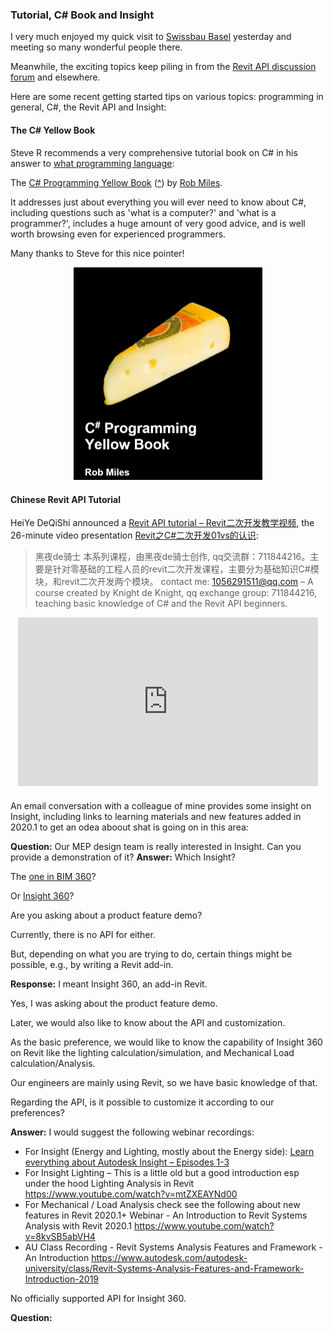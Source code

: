 <head>
<meta http-equiv="Content-Type" content="text/html; charset=utf-8">
<link rel="stylesheet" type="text/css" href="bc.css">
<script src="https://cdn.rawgit.com/google/code-prettify/master/loader/run_prettify.js" type="text/javascript"></script>
<script async src="https://platform.twitter.com/widgets.js" charset="utf-8"></script>
</head>

<!---

- What Programming Language?
  https://forums.autodesk.com/t5/revit-api-forum/what-programming-language/m-p/9244502
  stever66 recommended an intersting book on C#
  /j/doc/book/cs_programming_yellow_book/csharp_book_2019_refresh.pdf
  [C# Programming Yellow Book](https://www.robmiles.com/c-yellow-book)
  by [Rob Miles](https://www.robmiles.com)
  questions such as 'what is a computer?' and 'what is a programmer?'
  includes a huge amount of very good advice
  worth browsing even for experienced programmers

- insight
Links to learning materials, including 2020.1 added features, to get an odea aboout shat is going on in this area
No officially supported API for Insight 360.
[Q] Our MEP design team is really interested in the Insight.
Can you provide a demonstration about it?
[A] Which Insight?
The one in BIM 360? 
http://help.autodesk.com/view/BIM360D/ENU/?guid=GUID-EC46253E-130E-4CE9-B0C1-2FB8333E1116
or Insight 360? 
https://insight.autodesk.com/oneenergy
Are you asking about a product feature demo?
Currently, there is no API for either.
But, depending on what you are trying to do, certain things might be possible, e.g., by writing a Revit add-in.
[R] I meant Insight 360, an add-in Revit.
Yes, I was asking about the product feature demo.
Later, we would also like to know about the API and customization.
As the basic preference, we would like to know the capability of Insight 360 on Revit like the lighting calculation/simulation, and Mechanical Load calculation/Analysis.
Our engineers are mainly using Revit, so we have basic knowledge of that.
Regarding the API, is it possible to customize it according to our preferences?
[A] I would suggest the following webinar recordings:
- For Insight (Energy and Lighting, but more about the Energy side)
Learn everything about Autodesk Insight – Episodes 1-3
http://blogs.autodesk.com/revit/2018/07/06/autodesk-insight-webinar-series/
- For Insight Lighting – This is a little old but a good introduction esp under the hood
Lighting Analysis in Revit
https://www.youtube.com/watch?v=mtZXEAYNd00
- For Mechanical / Load Analysis check see the following about new features in Revit 2020.1+
Webinar - An Introduction to Revit Systems Analysis with Revit 2020.1
https://www.youtube.com/watch?v=8kvSB5abVH4
- AU Class Recording - Revit Systems Analysis Features and Framework - An Introduction
https://www.autodesk.com/autodesk-university/class/Revit-Systems-Analysis-Features-and-Framework-Introduction-2019

twitter:

&ndash; 
...

linkedin:


#bim #DynamoBim #ForgeDevCon #Revit #API #IFC #SDK #AI #VisualStudio #Autodesk #AEC #adsk

the [Revit API discussion forum](http://forums.autodesk.com/t5/revit-api-forum/bd-p/160) thread

<p style="font-size: 80%; font-style:italic"></p>

-->

### Tutorial, C# Book and Insight 

I very much enjoyed my quick visit
to [Swissbau Basel](https://www.swissbau.ch) yesterday and meeting so many wonderful people there.

Meanwhile, the exciting topics keep piling in from
the [Revit API discussion forum](http://forums.autodesk.com/t5/revit-api-forum/bd-p/160) and
elsewhere.

Here are some recent getting started tips on various topics: programming in general, C#, the Revit API and Insight:



#### <a name="2"></a>The C&#35; Yellow Book

Steve R recommends a very comprehensive tutorial book on C# in his answer
to [what programming language](https://forums.autodesk.com/t5/revit-api-forum/what-programming-language/m-p/9244502):

The [C# Programming Yellow Book](https://www.robmiles.com/c-yellow-book)
([^](/j/doc/book/cs_programming_yellow_book/csharp_book_2019_refresh.pdf))
by [Rob Miles](https://www.robmiles.com).

It addresses just about everything you will ever need to know about C#, including questions such as 'what is a computer?' and 'what is a programmer?', includes a huge amount of very good advice, and is well worth browsing even for experienced programmers.

Many thanks to Steve for this nice pointer!

<center>
<img src="img/cs_yellow_book_2019.png" alt="" title="" width="302"/> <!-- 604 -->
</center>


#### <a name="3"></a>Chinese Revit API Tutorial

HeiYe DeQiShi announced
a [Revit API tutorial &ndash; Revit二次开发教学视频](https://forums.autodesk.com/t5/revit-api-forum/revit-api-tutorial-revit-er-ci-kai-fa-jiao-xue-shi-pin/m-p/9253875),
the 26-minute video presentation [Revit之C#二次开发01vs的认识](https://youtu.be/upYNPAkw2Xg):

> 黑夜de骑士
本系列课程，由黑夜de骑士创作, qq交流群：711844216。主要是针对零基础的工程人员的revit二次开发课程，主要分为基础知识C#模块，和revit二次开发两个模块。
contact me: 1056291511@qq.com
&ndash; A course created by Knight de Knight, qq exchange group: 711844216, teaching basic knowledge of C# and the Revit API beginners.

<center>
<iframe width="480" height="270" src="https://www.youtube.com/embed/upYNPAkw2Xg" frameborder="0" allow="accelerometer; autoplay; encrypted-media; gyroscope; picture-in-picture" allowfullscreen></iframe>
</center>


#### <a name="4"></a>

An email conversation with a colleague of mine provides some insight on Insight, including links to learning materials and new features added in 2020.1 to get an odea aboout shat is going on in this area:

**Question:** Our MEP design team is really interested in Insight.
Can you provide a demonstration of it?
**Answer:**  Which Insight?

The [one in BIM 360](http://help.autodesk.com/view/BIM360D/ENU/?guid=GUID-EC46253E-130E-4CE9-B0C1-2FB8333E1116)?

Or [Insight 360](https://insight.autodesk.com/oneenergy)?

Are you asking about a product feature demo?

Currently, there is no API for either.

But, depending on what you are trying to do, certain things might be possible, e.g., by writing a Revit add-in.

**Response:** I meant Insight 360, an add-in Revit.

Yes, I was asking about the product feature demo.

Later, we would also like to know about the API and customization.

As the basic preference, we would like to know the capability of Insight 360 on Revit like the lighting calculation/simulation, and Mechanical Load calculation/Analysis.

Our engineers are mainly using Revit, so we have basic knowledge of that.

Regarding the API, is it possible to customize it according to our preferences?

**Answer:**  I would suggest the following webinar recordings:

- For Insight (Energy and Lighting, mostly about the Energy side): 
[Learn everything about Autodesk Insight – Episodes 1-3](http://blogs.autodesk.com/revit/2018/07/06/autodesk-insight-webinar-series)
- For Insight Lighting – This is a little old but a good introduction esp under the hood
Lighting Analysis in Revit
https://www.youtube.com/watch?v=mtZXEAYNd00
- For Mechanical / Load Analysis check see the following about new features in Revit 2020.1+
Webinar - An Introduction to Revit Systems Analysis with Revit 2020.1
https://www.youtube.com/watch?v=8kvSB5abVH4
- AU Class Recording - Revit Systems Analysis Features and Framework - An Introduction
https://www.autodesk.com/autodesk-university/class/Revit-Systems-Analysis-Features-and-Framework-Introduction-2019

No officially supported API for Insight 360.


**Question:** 





<pre class="code">
</pre>


